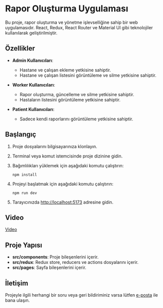 
# Rapor Oluşturma Uygulaması

Bu proje, rapor oluşturma ve yönetme işlevselliğine sahip bir web uygulamasıdır. React, Redux, React Router ve Material UI gibi teknolojiler kullanılarak geliştirilmiştir.

## Özellikler

- **Admin Kullanıcıları**:
  - Hastane ve çalışan ekleme yetkisine sahiptir.
  - Hastane ve çalışan listesini görüntüleme ve silme yetkisine sahiptir.

- **Worker Kullanıcıları**:
  - Rapor oluşturma, güncelleme ve silme yetkisine sahiptir.
  - Hastaların listesini görüntüleme yetkisine sahiptir.

- **Patient Kullanıcıları**:
  - Sadece kendi raporlarını görüntüleme yetkisine sahiptir.

## Başlangıç

1. Proje dosyalarını bilgisayarınıza klonlayın.
2. Terminal veya komut istemcisinde proje dizinine gidin.
3. Bağımlılıkları yüklemek için aşağıdaki komutu çalıştırın:

   ```
   npm install
   ```

4. Projeyi başlatmak için aşağıdaki komutu çalıştırın:

   ```
   npm run dev
   ```

5. Tarayıcınızda [http://localhost:5173](http://localhost:5173) adresine gidin.


## Video
[Video](https://www.youtube.com/watch?v=J2l7zejry_M)

## Proje Yapısı

- **src/components**: Proje bileşenlerini içerir.
- **src/redux**: Redux store, reducers ve actions dosyalarını içerir.
- **src/pages**: Sayfa bileşenlerini içerir.




## İletişim

Projeyle ilgili herhangi bir soru veya geri bildiriminiz varsa lütfen [e-posta](mailto:canfurkan903@gmail.com) ile bana ulaşın.
